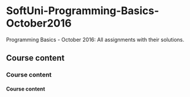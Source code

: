 
# SoftUni-Programming-Basics-October2016
Programming Basics - October 2016: All assignments with their solutions.

## Course content

### Course content

#### Course content
